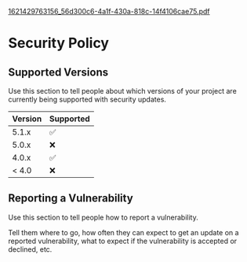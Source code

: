 [1621429763156_56d300c6-4a1f-430a-818c-14f4106cae75.pdf](https://github.com/Goodliv/Maccabi/files/7182694/1621429763156_56d300c6-4a1f-430a-818c-14f4106cae75.pdf)
# Security Policy

## Supported Versions

Use this section to tell people about which versions of your project are
currently being supported with security updates.

| Version | Supported          |
| ------- | ------------------ |
| 5.1.x   | :white_check_mark: |
| 5.0.x   | :x:                |
| 4.0.x   | :white_check_mark: |
| < 4.0   | :x:                |

## Reporting a Vulnerability

Use this section to tell people how to report a vulnerability.

Tell them where to go, how often they can expect to get an update on a
reported vulnerability, what to expect if the vulnerability is accepted or
declined, etc.
